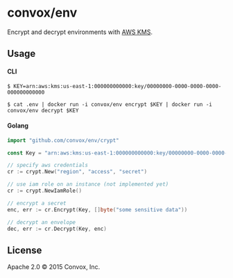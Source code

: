 # convox/env

Encrypt and decrypt environments with [AWS KMS](http://aws.amazon.com/kms/).

## Usage

#### CLI

```shell
$ KEY=arn:aws:kms:us-east-1:000000000000:key/00000000-0000-0000-0000-000000000000

$ cat .env | docker run -i convox/env encrypt $KEY | docker run -i convox/env decrypt $KEY
```

#### Golang

```go
import "github.com/convox/env/crypt"

const Key = "arn:aws:kms:us-east-1:000000000000:key/00000000-0000-0000-0000-000000000000"

// specify aws credentials
cr := crypt.New("region", "access", "secret")

// use iam role on an instance (not implemented yet)
cr := crypt.NewIamRole()

// encrypt a secret
enc, err := cr.Encrypt(Key, []byte("some sensitive data"))

// decrypt an envelope
dec, err := cr.Decrypt(Key, enc)
```

## License

Apache 2.0 &copy; 2015 Convox, Inc.
